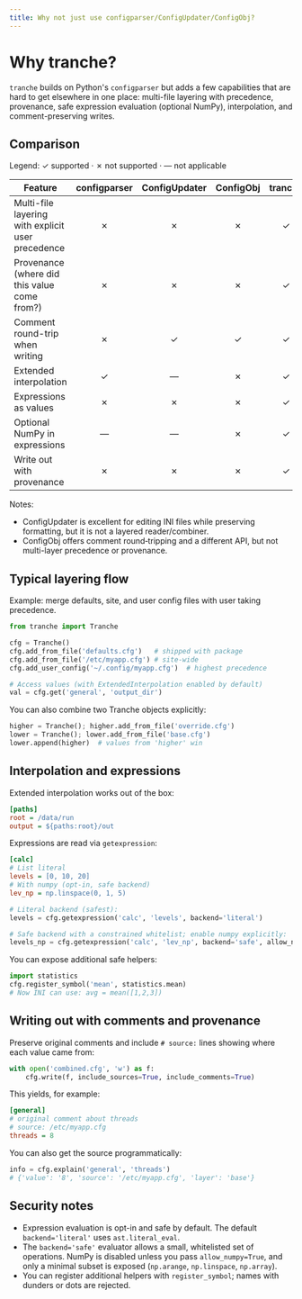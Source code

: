 ```yaml
---
title: Why not just use configparser/ConfigUpdater/ConfigObj?
---
```


# Why tranche?

`tranche` builds on Python's `configparser` but adds a few capabilities that are hard to get elsewhere in one place: multi-file layering with precedence, provenance, safe expression evaluation (optional NumPy), interpolation, and comment-preserving writes.

## Comparison

Legend: ✓ supported · ✗ not supported · — not applicable

| Feature | configparser | ConfigUpdater | ConfigObj | tranche |
| --- | :---: | :---: | :---: | :---: |
| Multi-file layering with explicit user precedence | ✗ | ✗ | ✗ | ✓ |
| Provenance (where did this value come from?) | ✗ | ✗ | ✗ | ✓ |
| Comment round-trip when writing | ✗ | ✓ | ✓ | ✓ |
| Extended interpolation | ✓ | — | ✗ | ✓ |
| Expressions as values | ✗ | ✗ | ✗ | ✓ |
| Optional NumPy in expressions | — | — | ✗ | ✓ |
| Write out with provenance | ✗ | ✗ | ✗ | ✓ |

Notes:
- ConfigUpdater is excellent for editing INI files while preserving formatting, but it is not a layered reader/combiner.
- ConfigObj offers comment round‑tripping and a different API, but not multi-layer precedence or provenance.

## Typical layering flow

Example: merge defaults, site, and user config files with user taking precedence.

```python
from tranche import Tranche

cfg = Tranche()
cfg.add_from_file('defaults.cfg')   # shipped with package
cfg.add_from_file('/etc/myapp.cfg') # site‑wide
cfg.add_user_config('~/.config/myapp.cfg')  # highest precedence

# Access values (with ExtendedInterpolation enabled by default)
val = cfg.get('general', 'output_dir')
```

You can also combine two Tranche objects explicitly:

```python
higher = Tranche(); higher.add_from_file('override.cfg')
lower = Tranche(); lower.add_from_file('base.cfg')
lower.append(higher)  # values from 'higher' win
```

## Interpolation and expressions

Extended interpolation works out of the box:

```ini
[paths]
root = /data/run
output = ${paths:root}/out
```

Expressions are read via `getexpression`:

```ini
[calc]
# List literal
levels = [0, 10, 20]
# With numpy (opt‑in, safe backend)
lev_np = np.linspace(0, 1, 5)
```

```python
# Literal backend (safest):
levels = cfg.getexpression('calc', 'levels', backend='literal')

# Safe backend with a constrained whitelist; enable numpy explicitly:
levels_np = cfg.getexpression('calc', 'lev_np', backend='safe', allow_numpy=True)
```

You can expose additional safe helpers:

```python
import statistics
cfg.register_symbol('mean', statistics.mean)
# Now INI can use: avg = mean([1,2,3])
```

## Writing out with comments and provenance

Preserve original comments and include `# source:` lines showing where each value came from:

```python
with open('combined.cfg', 'w') as f:
    cfg.write(f, include_sources=True, include_comments=True)
```

This yields, for example:

```ini
[general]
# original comment about threads
# source: /etc/myapp.cfg
threads = 8
```

You can also get the source programmatically:

```python
info = cfg.explain('general', 'threads')
# {'value': '8', 'source': '/etc/myapp.cfg', 'layer': 'base'}
```

## Security notes

- Expression evaluation is opt-in and safe by default. The default `backend='literal'` uses `ast.literal_eval`.
- The `backend='safe'` evaluator allows a small, whitelisted set of operations. NumPy is disabled unless you pass `allow_numpy=True`, and only a minimal subset is exposed (`np.arange`, `np.linspace`, `np.array`).
- You can register additional helpers with `register_symbol`; names with dunders or dots are rejected.
